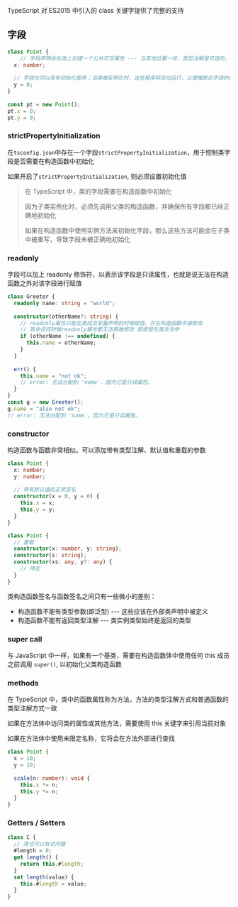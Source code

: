 TypeScript 对 ES2015 中引入的 class 关键字提供了完整的支持



## 字段

```ts
class Point {
	// 字段声明会在类上创建一个公共可写属性 --- 与其他位置一样，类型注解是可选的，但如果未指定，则会被隐式推断为 any 类型
  x: number;
  
  // 字段也可以具有初始化程序；当类被实例化时，这些程序将自动运行，以便推断出字段的类型
  y = 0;
}
 
const pt = new Point();
pt.x = 0;
pt.y = 0;
```



### strictPropertyInitialization

在`tsconfig.json`中存在一个字段`strictPropertyInitialization`，用于控制类字段是否需要在构造函数中初始化

如果开启了`strictPropertyInitialization`, 则必须设置初始化值

> 在 TypeScript 中，类的字段需要在构造函数中初始化
>
> 因为子类实例化时，必须先调用父类的构造函数，并确保所有字段都已经正确地初始化
>
> 如果在构造函数中使用实例方法来初始化字段，那么这些方法可能会在子类中被重写，导致字段未被正确地初始化



### readonly

字段可以加上 readonly 修饰符，以表示该字段是只读属性，也就是说无法在构造函数之外对该字段进行赋值

```ts
class Greeter {
  readonly name: string = "world";
 
  constructor(otherName?: string) {
    // readonly属性只能在类成员变量声明的时候赋值，并在构造函数中被修改
    // 其余任何时候readonly属性都无法再被修改 即使是在类方法中
    if (otherName !== undefined) {
      this.name = otherName;
    }
  }
 
  err() {
    this.name = "not ok";
    // error: 无法分配到 'name'，因为它是只读属性。
  }
}
const g = new Greeter();
g.name = "also not ok";
// error: 无法分配到 'name'，因为它是只读属性。
```



### constructor

构造函数与函数非常相似。可以添加带有类型注解、默认值和重载的参数

```ts
class Point {
  x: number;
  y: number;
 
  // 带有默认值的正常签名
  constructor(x = 0, y = 0) {
    this.x = x;
    this.y = y;
  }
}
```

```ts
class Point {
  // 重载
  constructor(x: number, y: string);
  constructor(s: string);
  constructor(xs: any, y?: any) {
    // 待定
  }
}
```



类构造函数签名与函数签名之间只有一些微小的差别：

- 构造函数不能有类型参数(即泛型) --- 这些应该在外部类声明中被定义
- 构造函数不能有返回类型注解 --- 类实例类型始终是返回的类型



### super call

与 JavaScript 中一样，如果有一个基类，需要在构造函数体中使用任何 this 成员之前调用 `super()`, 以初始化父类构造函数



### methods

在 TypeScript 中，类中的函数属性称为方法，方法的类型注解方式和普通函数的类型注解方式一致

如果在方法体中访问类的属性或其他方法，需要使用 this 关键字来引用当前对象

如果在方法体中使用未限定名称，它将会在方法外部进行查找

```ts
class Point {
  x = 10;
  y = 10;
 
  scale(n: number): void {
    this.x *= n;
    this.y *= n;
  }
}
```



### Getters / Setters

```ts
class C {
  // 类也可以有访问器
  #length = 0;
  get length() {
    return this.#length;
  }
  set length(value) {
    this.#length = value;
  }
}
```


